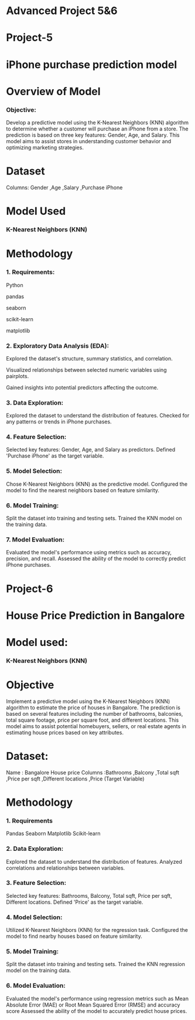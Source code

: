# Advanced Project 5&6
# Project-5
# iPhone purchase prediction model

# Overview of Model
### Objective:
Develop a predictive model using the K-Nearest Neighbors (KNN) algorithm to determine whether a customer will purchase an iPhone from a store. The prediction is based on three key features: Gender, Age, and Salary. This model aims to assist stores in understanding customer behavior and optimizing marketing strategies.

# Dataset
Columns:
Gender
,Age
,Salary
,Purchase iPhone

# Model Used
### K-Nearest Neighbors (KNN)

# Methodology
### 1. Requirements:
Python

pandas

seaborn

scikit-learn

matplotlib
### 2. Exploratory Data Analysis (EDA):

Explored the dataset's structure, summary statistics, and correlation.

Visualized relationships between selected numeric variables using pairplots.

Gained insights into potential predictors affecting the outcome.

### 3. Data Exploration:

Explored the dataset to understand the distribution of features.
Checked for any patterns or trends in iPhone purchases.
### 4. Feature Selection:

Selected key features: Gender, Age, and Salary as predictors.
Defined 'Purchase iPhone' as the target variable.
### 5. Model Selection:

Chose K-Nearest Neighbors (KNN) as the predictive model.
Configured the model to find the nearest neighbors based on feature similarity.
### 6. Model Training:

Split the dataset into training and testing sets.
Trained the KNN model on the training data.

### 7. Model Evaluation:

Evaluated the model's performance using metrics such as accuracy, precision, and recall.
Assessed the ability of the model to correctly predict iPhone purchases.

# Project-6 
# House Price Prediction in Bangalore 
# Model used:
### K-Nearest Neighbors (KNN)

# Objective

 Implement a predictive model using the K-Nearest Neighbors (KNN) algorithm to estimate the price of houses in Bangalore. The prediction is based on several features including the number of bathrooms, balconies, total square footage, price per square foot, and different locations. This model aims to assist potential homebuyers, sellers, or real estate agents in estimating house prices based on key attributes.

# Dataset:
Name : Bangalore House price 
Columns :Bathrooms
,Balcony
,Total sqft
,Price per sqft
,Different locations
,Price (Target Variable)

# Methodology 

### 1. Requirements 

Pandas
Seaborn
Matplotlib
Scikit-learn

### 2. Data Exploration:

Explored the dataset to understand the distribution of features.
Analyzed correlations and relationships between variables.
### 3. Feature Selection:

Selected key features: Bathrooms, Balcony, Total sqft, Price per sqft, Different locations.
Defined 'Price' as the target variable.

### 4. Model Selection:

Utilized K-Nearest Neighbors (KNN) for the regression task.
Configured the model to find nearby houses based on feature similarity.

### 5. Model Training:

Split the dataset into training and testing sets.
Trained the KNN regression model on the training data.

### 6. Model Evaluation:

Evaluated the model's performance using regression metrics such as Mean Absolute Error (MAE) or Root Mean Squared Error (RMSE) and accuracy score 
Assessed the ability of the model to accurately predict house prices.
